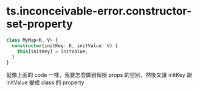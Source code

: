 # ts.inconceivable-error.constructor-set-property


```ts
class MyMap<K, V> {
  constructor(initKey: K, initValue: V) {
    this[initKey] = initValue;
  }
}

```

就像上面的 code 一樣，我要怎麼做到侷限 props 的型別，然後又讓 initKey 跟 initValue 變成 class 的 property
